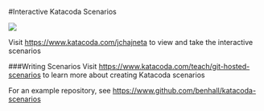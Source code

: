 #Interactive Katacoda Scenarios

[![](http://shields.katacoda.com/katacoda/jchajneta/count.svg)](https://www.katacoda.com/jchajneta "Get your profile on Katacoda.com")

Visit https://www.katacoda.com/jchajneta to view and take the interactive scenarios

###Writing Scenarios
Visit https://www.katacoda.com/teach/git-hosted-scenarios to learn more about creating Katacoda scenarios

For an example repository, see https://www.github.com/benhall/katacoda-scenarios
